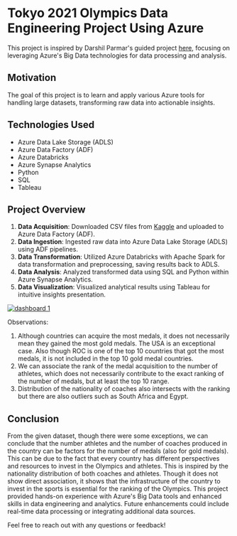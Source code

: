 # Tokyo 2021 Olympics Data Engineering Project Using Azure

This project is inspired by Darshil Parmar's guided project [here](https://youtu.be/IaA9YNlg5hM?si=orryZ-qB6LVnRQ9D), focusing on leveraging Azure's Big Data technologies for data processing and analysis.

## Motivation

The goal of this project is to learn and apply various Azure tools for handling large datasets, transforming raw data into actionable insights.

## Technologies Used

- Azure Data Lake Storage (ADLS)
- Azure Data Factory (ADF)
- Azure Databricks
- Azure Synapse Analytics
- Python
- SQL
- Tableau

## Project Overview

1. **Data Acquisition**: Downloaded CSV files from [Kaggle](https://www.kaggle.com/datasets/arjunprasadsarkhel/2021-olympics-in-tokyo/code) and uploaded to Azure Data Factory (ADF).
2. **Data Ingestion**: Ingested raw data into Azure Data Lake Storage (ADLS) using ADF pipelines.   
3. **Data Transformation**: Utilized Azure Databricks with Apache Spark for data transformation and preprocessing, saving results back to ADLS.
4. **Data Analysis**: Analyzed transformed data using SQL and Python within Azure Synapse Analytics.   
5. **Data Visualization**: Visualized analytical results using Tableau for intuitive insights presentation.

<div class='tableauPlaceholder' id='viz1720290796061' style='position: relative'>
  <noscript>
    <a href='#'>
      <img alt='dashboard 1' src='https://public.tableau.com/static/images/ol/olympic_guided_project/1/1_rss.png' style='border: none' />
    </a>
  </noscript>
  <object class='tableauViz' style='display:none;'>
    <param name='host_url' value='https%3A%2F%2Fpublic.tableau.com%2F' />
    <param name='embed_code_version' value='3' />
    <param name='site_root' value='' />
    <param name='name' value='olympic_guided_project/1' />
    <param name='tabs' value='no' />
    <param name='toolbar' value='yes' />
    <param name='static_image' value='https://public.tableau.com/static/images/ol/olympic_guided_project/1/1.png' />
    <param name='animate_transition' value='yes' />
    <param name='display_static_image' value='yes' />
    <param name='display_spinner' value='yes' />
    <param name='display_overlay' value='yes' />
    <param name='display_count' value='yes' />
    <param name='language' value='ko-KR' />
  </object>
</div>
<script type='text/javascript'>
  var divElement = document.getElementById('viz1720290796061');
  var vizElement = divElement.getElementsByTagName('object')[0];
  if (divElement.offsetWidth > 800) {
    vizElement.style.width = '100%';
    vizElement.style.height = (divElement.offsetWidth * 0.75) + 'px';
  } else if (divElement.offsetWidth > 500) {
    vizElement.style.width = '100%';
    vizElement.style.height = (divElement.offsetWidth * 0.75) + 'px';
  } else {
    vizElement.style.width = '100%';
    vizElement.style.height = '1277px';
  }
  var scriptElement = document.createElement('script');
  scriptElement.src = 'https://public.tableau.com/javascripts/api/viz_v1.js';
  vizElement.parentNode.insertBefore(scriptElement, vizElement);
</script>


Observations:
1. Although countries can acquire the most medals, it does not necessarily mean they gained the most gold medals. The USA is an exceptional case. Also though ROC is one of the top 10 countries that got the most medals, it is not included in the top 10 gold medal countries.
2. We can associate the rank of the medal acquisition to the number of athletes, which does not necessarily contribute to the exact ranking of the number of medals, but at least the top 10 range.
3. Distribution of the nationality of coaches also intersects with the ranking but there are also outliers such as South Africa and Egypt.

## Conclusion

From the given dataset, though there were some exceptions, we can conclude that the number athletes and the number of coaches produced in the country can be factors for the number of medals (also for gold medals). This can be due to the fact that every country has different perspectives and resources to invest in the Olympics and athletes. This is inspired by the nationality distribution of both coaches and athletes. Though it does not show direct association, it shows that the infrastructure of the country to invest in the sports is essential for the ranking of the Olympics. This project provided hands-on experience with Azure's Big Data tools and enhanced skills in data engineering and analytics. Future enhancements could include real-time data processing or integrating additional data sources.

Feel free to reach out with any questions or feedback!
